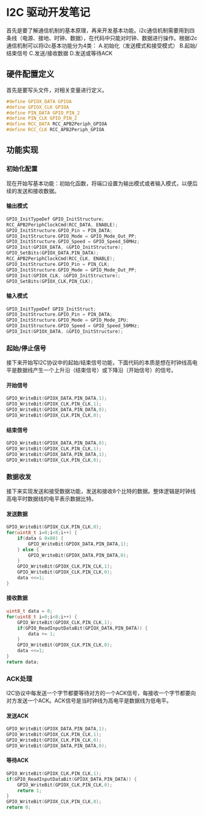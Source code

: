 
# I2C 驱动开发笔记
首先是要了解通信机制的基本原理，再来开发基本功能。i2c通信机制需要用到四条线（电源、接地、时钟、数据），在代码中只能对时钟、数据进行操作。根据i2c通信机制可以将i2c基本功能分为4类：
A.初始化（发送模式和接受模式）
B.起始/结束信号
C.发送/接收数据
D.发送或等待ACK
## 硬件配置定义
首先是要写头文件，对相关变量进行定义。
```c
#define GPIOX_DATA GPIOA
#define GPIOX_CLK GPIOA
#define PIN_DATA GPIO_PIN_2
#define PIN_CLK GPIO_PIN_2
#define RCC_DATA RCC_APB2Periph_GPIOA
#define RCC_CLK RCC_APB2Periph_GPIOA
```

## 功能实现

### 初始化配置
现在开始写基本功能：初始化函数，将端口设置为输出模式或者输入模式，以便后续的发送和接收数据。
#### 输出模式
```c
GPIO_InitTypeDef GPIO_InitStructure;
RCC_APB2PeriphClockCmd(RCC_DATA, ENABLE);
GPIO_InitStructure.GPIO_Pin = PIN_DATA;     
GPIO_InitStructure.GPIO_Mode = GPIO_Mode_Out_PP;          
GPIO_InitStructure.GPIO_Speed = GPIO_Speed_50MHz;
GPIO_Init(GPIOX_DATA, &GPIO_InitStructure);
GPIO_SetBits(GPIOX_DATA,PIN_DATA);
RCC_APB2PeriphClockCmd(RCC_CLK, ENABLE);
GPIO_InitStructure.GPIO_Pin = PIN_CLK;     
GPIO_InitStructure.GPIO_Mode = GPIO_Mode_Out_PP;          
GPIO_Init(GPIOX_CLK, &GPIO_InitStructure);
GPIO_SetBits(GPIOX_CLK,PIN_CLK);
```
#### 输入模式
```c
GPIO_InitTypeDef GPIO_InitStruct;
GPIO_InitStructure.GPIO_Pin = PIN_DATA;
GPIO_InitStructure.GPIO_Mode = GPIO_Mode_IPU;
GPIO_InitStructure.GPIO_Speed = GPIO_Speed_50MHz;
GPIO_Init(GPIOX_DATA, &GPIO_InitStructure);	
```

### 起始/停止信号
接下来开始写I2C协议中的起始/结束信号功能，下面代码的本质是想在时钟线高电平是数据线产生一个上升沿（结束信号）或下降沿（开始信号）的信号。
#### 开始信号
```c
GPIO_WriteBit(GPIOX_DATA,PIN_DATA,1);
GPIO_WriteBit(GPIOX_CLK,PIN_CLK,1);
GPIO_WriteBit(GPIOX_DATA,PIN_DATA,0);
GPIO_WriteBit(GPIOX_CLK,PIN_CLK,0);
```

#### 结束信号
```c
GPIO_WriteBit(GPIOX_DATA,PIN_DATA,0);
GPIO_WriteBit(GPIOX_CLK,PIN_CLK,1);
GPIO_WriteBit(GPIOX_DATA,PIN_DATA,1);
GPIO_WriteBit(GPIOX_CLK,PIN_CLK,0);
```

### 数据收发
接下来实现发送和接受数据功能，发送和接收8个比特的数据。整体逻辑是时钟线高电平时数据线的电平表示数据比特。
#### 发送数据
```c
GPIO_WriteBit(GPIOX_CLK,PIN_CLK,0);
for(uint8_t i=0;i<8;i++) {
    if(data & 0x80) {
        GPIO_WriteBit(GPIOX_DATA,PIN_DATA,1);
    } else {
        GPIO_WriteBit(GPIOX_DATA,PIN_DATA,0);
    }
    GPIO_WriteBit(GPIOX_CLK,PIN_CLK,1);
    GPIO_WriteBit(GPIOX_CLK,PIN_CLK,0);
    data <<=1;
}
```

#### 接收数据
```c
uint8_t data = 0;
for(uint8_t i=0;i<8;i++) {
    GPIO_WriteBit(GPIOX_CLK,PIN_CLK,1);
    if(GPIO_ReadInputDataBit(GPIOX_DATA,PIN_DATA)) {
        data += 1;
    }
    GPIO_WriteBit(GPIOX_CLK,PIN_CLK,0);
    data <<=1;
}
return data;
```

### ACK处理
I2C协议中每发送一个字节都要等待对方的一个ACK信号，每接收一个字节都要向对方发送一个ACK。ACK信号是当时钟线为高电平是数据线为低电平。
#### 发送ACK
```c
GPIO_WriteBit(GPIOX_DATA,PIN_DATA,1);
GPIO_WriteBit(GPIOX_CLK,PIN_CLK,1);
GPIO_WriteBit(GPIOX_CLK,PIN_CLK,0);
GPIO_WriteBit(GPIOX_DATA,PIN_DATA,0);
```

#### 等待ACK
```c
GPIO_WriteBit(GPIOX_CLK,PIN_CLK,1);
if(GPIO_ReadInputDataBit(GPIOX_DATA,PIN_DATA)) {
    GPIO_WriteBit(GPIOX_CLK,PIN_CLK,0);
    return 1;
}
GPIO_WriteBit(GPIOX_CLK,PIN_CLK,0);
return 0;
```
